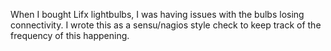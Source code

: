 When I bought Lifx lightbulbs, I was having issues with the bulbs losing connectivity. I wrote this as a sensu/nagios style check to keep track of the frequency of this happening.
